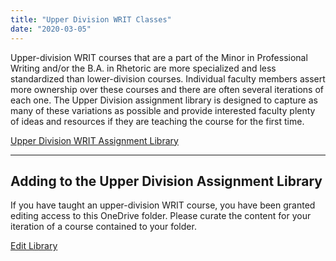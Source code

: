 ```yaml
---
title: "Upper Division WRIT Classes"
date: "2020-03-05"
---
```


Upper-division WRIT courses that are a part of the Minor in Professional Writing and/or the B.A. in Rhetoric are more specialized and less standardized than lower-division courses. Individual faculty members assert more ownership over these courses and there are often several iterations of each one. The Upper Division assignment library is designed to capture as many of these variations as possible and provide interested faculty plenty of ideas and resources if they are teaching the course for the first time.

[Upper Division WRIT Assignment Library](https://olemiss-my.sharepoint.com/:f:/g/personal/addavis_olemiss_edu/EmetNtEdvUxAi6v1GewoTZgBWSnTZoOqbXMYQfn3WBf-3A?e=IsiRXX)

* * *

## Adding to the Upper Division Assignment Library

If you have taught an upper-division WRIT course, you have been granted editing access to this OneDrive folder. Please curate the content for your iteration of a course contained to your folder.

[Edit Library](https://olemiss-my.sharepoint.com/:f:/g/personal/addavis_olemiss_edu/EmetNtEdvUxAi6v1GewoTZgB-19UmCevv01HU9H8FTgomg?e=hDR8Az)
